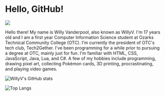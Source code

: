# Hello, GitHub!
![](https://komarev.com/ghpvc/?username=ItsMeWillyV)

Hello there! My name is Willy Vanderpool, also known as WillyV. I'm 17 years old and I am a first year Computer Information Science student at Ozarks Technical Community College (OTC). I'm currently the president of OTC's tech club, Tech2Gether. I've been programming for a while prior to pursuing a degree at OTC, mainly just for fun. I'm familiar with HTML, CSS, JavaScript, Java, Lua, and C#. A few of my hobbies include programming, drawing pixel art, collecting Pokémon cards, 3D printing, procrastinating, and playing video games.

![WillyV's GitHub stats](https://github-readme-stats.vercel.app/api?username=ItsMeWillyV)

![Top Langs](https://github-readme-stats.vercel.app/api/top-langs/?username=ItsMeWillyV)
